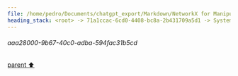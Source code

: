 ```yaml
---
file: /home/pedro/Documents/chatgpt_export/Markdown/NetworkX for Manipulating ASTs.md
heading_stack: <root> -> 71a1ccac-6cd0-4408-bc8a-2b431709a5d1 -> System -> 1dad7dfb-bea4-4abe-9d4a-6ce3af566faa -> System -> aaa28000-9b67-40c0-adba-594fac31b5cd
---
```

###### aaa28000-9b67-40c0-adba-594fac31b5cd
[parent ⬆️](#1dad7dfb-bea4-4abe-9d4a-6ce3af566faa)
